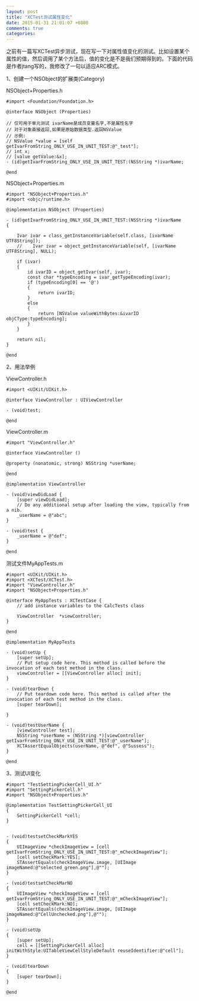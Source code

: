 ```yaml
---
layout: post
title: "XCTest测试属性变化"
date: 2015-01-31 21:01:07 +0800
comments: true
categories: 
---
```


之前有一篇写XCTest异步测试，现在写一下对属性值变化的测试。比如设置某个属性的值，然后调用了某个方法后，值的变化是不是我们预期得到的。下面的代码是作者jtang写的，我修改了一句以适应ARC模式。

1、创建一个NSObject的扩展类(Category)

NSObject+Properties.h

	#import <Foundation/Foundation.h>

	@interface NSObject (Properties)

	// 仅可用于单元测试 ivarName是成员变量名字,不是属性名字
	// 对于对象直接返回,如果是原始数据类型.返回NSValue
	// 示例:
	// NSValue *value = [self getIvarFromString_ONLY_USE_IN_UNIT_TEST:@"_test"];
	// int x;
	// [value getValue:&x];
	- (id)getIvarFromString_ONLY_USE_IN_UNIT_TEST:(NSString *)ivarName;

	@end
	
NSObject+Properties.m
	
	#import "NSObject+Properties.h"
	#import <objc/runtime.h>

	@implementation NSObject (Properties)

	- (id)getIvarFromString_ONLY_USE_IN_UNIT_TEST:(NSString *)ivarName
	{
    
    	Ivar ivar = class_getInstanceVariable(self.class, [ivarName UTF8String]);
		//    Ivar ivar = object_getInstanceVariable(self, [ivarName UTF8String], NULL);
    
    	if (ivar)
    	{
        	id ivarID = object_getIvar(self, ivar);
        	const char *typeEncoding = ivar_getTypeEncoding(ivar);
        	if (typeEncoding[0] == '@')
        	{
            	return ivarID;
        	}
        	else
        	{
            	return [NSValue valueWithBytes:&ivarID objCType:typeEncoding];
        	}
    	}
    
    	return nil;
	}

	@end
	
2、用法举例

ViewController.h

	#import <UIKit/UIKit.h>

	@interface ViewController : UIViewController

	- (void)test;

	@end
	
ViewController.m

	#import "ViewController.h"

	@interface ViewController ()

	@property (nonatomic, strong) NSString *userName;

	@end

	@implementation ViewController

	- (void)viewDidLoad {
    	[super viewDidLoad];
    	// Do any additional setup after loading the view, typically from a nib.
    	_userName = @"abc";
	}

	- (void)test {
    	_userName = @"def";
	}

	@end
	
测试文件MyAppTests.m

	#import <UIKit/UIKit.h>
	#import <XCTest/XCTest.h>
	#import "ViewController.h"
	#import "NSObject+Properties.h"

	@interface MyAppTests : XCTestCase {
    	// add instance variables to the CalcTests class
    
    	ViewController  *viewController;
	}

	@end

	@implementation MyAppTests

	- (void)setUp {
    	[super setUp];
    	// Put setup code here. This method is called before the invocation of each test method in the class.
    	viewController = [[ViewController alloc] init];
	}

	- (void)tearDown {
    	// Put teardown code here. This method is called after the invocation of each test method in the class.
    	[super tearDown];
    
	}

	- (void)testUserName {
    	[viewController test];
    	NSString *userName = (NSString *)[viewController getIvarFromString_ONLY_USE_IN_UNIT_TEST:@"_userName"];
    	XCTAssertEqualObjects(userName, @"def", @"Sussess");
	}
	
	@end
	
3、测试UI变化

	#import "TestSettingPickerCell_UI.h"
	#import "SettingPickerCell.h"
	#import "NSObject+Properties.h"

	@implementation TestSettingPickerCell_UI
	{
    	SettingPickerCell *cell;
	}


	- (void)testsetCheckMarkYES
	{
    	UIImageView *checkImageView = [cell getIvarFromString_ONLY_USE_IN_UNIT_TEST:@"_mCheckImageView"];
    	[cell setCheckMark:YES];
    	STAssertEquals(checkImageView.image, [UIImage imageNamed:@"selected_green.png"],@"");
	}

	- (void)testsetCheckMarNO
	{
    	UIImageView *checkImageView = [cell getIvarFromString_ONLY_USE_IN_UNIT_TEST:@"_mCheckImageView"];
    	[cell setCheckMark:NO];
    	STAssertEquals(checkImageView.image, [UIImage imageNamed:@"CellUnchecked.png"],@"");
	}

	- (void)setUp
	{
    	[super setUp];
    	cell = [[SettingPickerCell alloc] initWithStyle:UITableViewCellStyleDefault reuseIdentifier:@"cell"];
	}
	
	- (void)tearDown
	{
    	[super tearDown];
	}

	@end